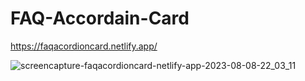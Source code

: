# FAQ-Accordain-Card

https://faqacordioncard.netlify.app/

![screencapture-faqacordioncard-netlify-app-2023-08-08-22_03_11](https://github.com/Uzairahmad8/FAQ-Accordain-Card/assets/112511661/8a9988b0-ce9f-4226-aced-93ee43ee0bed)

